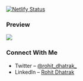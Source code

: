 [![Netlify Status](https://api.netlify.com/api/v1/badges/8f446351-b05e-441b-823a-856fab6753a0/deploy-status)](https://app.netlify.com/sites/store-bookscape/deploys)

### Preview
![](/client/public/demo.gif)

### Connect With Me
- Twitter – [@rohit_dhatrak_](https://twitter.com/rohit_dhatrak_)
- LinkedIn – [Rohit Dhatrak](https://www.linkedin.com/in/rohitdhatrak)
